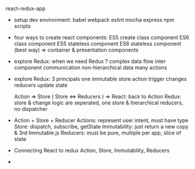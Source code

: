 react-redux-app

- setup dev environment:
    babel
    webpack
    eslint
    mocha
    express
    npm scripts

- four ways to create react components:
    ES5 create class component
    ES6 class component
    ES5 stateless component
    ES6 stateless component (best way)
    => container & presentation components

- explore Redux: when we need Redux ?
  complex data flow
  inter component communication
  non-hierarchical data
  many actions

- explore Redux: 3 principals
  one immutable store
  action trigger changes
  reducers update state

  Action => Store ( Store <=> Reducers ) => React: back to Action
  Redux: store & change logic are seperated, one store & hierarchical reducers, no dispatcher

- Action + Store + Reducer
  Actions: represent user intent, must have type
  Store: dispatch, subscribe, getState
  Immutability: just return a new copy & 3rd Immutable.js
  Reducers: must be pure, multiple per app, slice of state

- Connecting React to redux
  Action, Store, Immutability, Reducers

-
